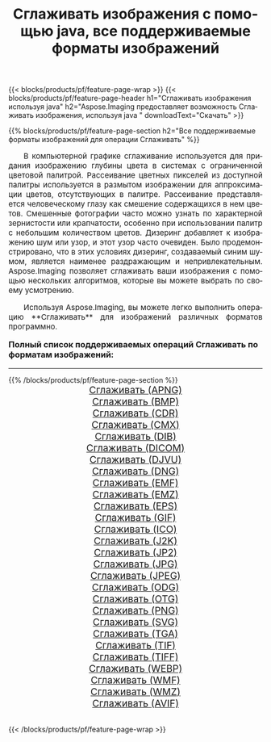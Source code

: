 ﻿---
title: Сглаживать изображения с помощью java, все поддерживаемые форматы изображений 
weight: 3920
url: /ru/java/dither/ 
lang: ru
langdirlevel: 2
locales: zh-hans,ja,it,ru,de,es,fr,nl,id,lt,pl,pt,vi,tr,ko,zh-hant,ar,hi,th,sv,cs,uk,he
description: Используя Aspose.Imaging, вы можете легко Сглаживать изображения используя java
---

{{< blocks/products/pf/feature-page-wrap >}}
{{< blocks/products/pf/feature-page-header h1="Сглаживать изображения используя java" h2="Aspose.Imaging предоставляет возможность Сглаживать изображения, используя java " downloadText="Скачать" >}}


{{% blocks/products/pf/feature-page-section  h2="Все поддерживаемые форматы изображений для операции Сглаживать" %}}
<p align="justify" style="text-indent:2em;font-size:15px;">
В компьютерной графике сглаживание используется для придания изображению глубины цвета в системах с ограниченной цветовой палитрой. Рассеивание цветных пикселей из доступной палитры используется в размытом изображении для аппроксимации цветов, отсутствующих в палитре. Рассеивание представляется человеческому глазу как смешение содержащихся в нем цветов. Смешенные фотографии часто можно узнать по характерной зернистости или крапчатости, особенно при использовании палитр с небольшим количеством цветов. Дизеринг добавляет к изображению шум или узор, и этот узор часто очевиден. Было продемонстрировано, что в этих условиях дизеринг, создаваемый синим шумом, является наименее раздражающим и непривлекательным. Aspose.Imaging позволяет сглаживать ваши изображения с помощью нескольких алгоритмов, которые вы можете выбрать по своему усмотрению.
</p>
<p align="justify" style="text-indent:2em;font-size:15px;">
Используя Aspose.Imaging, вы можете легко выполнить операцию **Сглаживать** для изображений различных форматов программно.
</p>
<h3 style="margin-top:16px;">
Полный список поддерживаемых операций Сглаживать по форматам изображений:
</h3>
<hr/>
{{% /blocks/products/pf/feature-page-section %}}
<div class="container-fluid productfamilypage bg-gray">
    <div class="convertypes bg-gray agp-content section">
        <div class="container">
		<div class="row other-converters" style="gap: 10px;font-size: 19px;text-align:center;">
		    <div class='col-md-3 other-converter remove-lp remove-rp'><a href="/imaging/ru/java/dither/apng/" style="padding:15px;">Сглаживать (APNG)</a></div><div class='col-md-3 other-converter remove-lp remove-rp'><a href="/imaging/ru/java/dither/bmp/" style="padding:15px;">Сглаживать (BMP)</a></div><div class='col-md-3 other-converter remove-lp remove-rp'><a href="/imaging/ru/java/dither/cdr/" style="padding:15px;">Сглаживать (CDR)</a></div><div class='col-md-3 other-converter remove-lp remove-rp'><a href="/imaging/ru/java/dither/cmx/" style="padding:15px;">Сглаживать (CMX)</a></div><div class='col-md-3 other-converter remove-lp remove-rp'><a href="/imaging/ru/java/dither/dib/" style="padding:15px;">Сглаживать (DIB)</a></div><div class='col-md-3 other-converter remove-lp remove-rp'><a href="/imaging/ru/java/dither/dicom/" style="padding:15px;">Сглаживать (DICOM)</a></div><div class='col-md-3 other-converter remove-lp remove-rp'><a href="/imaging/ru/java/dither/djvu/" style="padding:15px;">Сглаживать (DJVU)</a></div><div class='col-md-3 other-converter remove-lp remove-rp'><a href="/imaging/ru/java/dither/dng/" style="padding:15px;">Сглаживать (DNG)</a></div><div class='col-md-3 other-converter remove-lp remove-rp'><a href="/imaging/ru/java/dither/emf/" style="padding:15px;">Сглаживать (EMF)</a></div><div class='col-md-3 other-converter remove-lp remove-rp'><a href="/imaging/ru/java/dither/emz/" style="padding:15px;">Сглаживать (EMZ)</a></div><div class='col-md-3 other-converter remove-lp remove-rp'><a href="/imaging/ru/java/dither/eps/" style="padding:15px;">Сглаживать (EPS)</a></div><div class='col-md-3 other-converter remove-lp remove-rp'><a href="/imaging/ru/java/dither/gif/" style="padding:15px;">Сглаживать (GIF)</a></div><div class='col-md-3 other-converter remove-lp remove-rp'><a href="/imaging/ru/java/dither/ico/" style="padding:15px;">Сглаживать (ICO)</a></div><div class='col-md-3 other-converter remove-lp remove-rp'><a href="/imaging/ru/java/dither/j2k/" style="padding:15px;">Сглаживать (J2K)</a></div><div class='col-md-3 other-converter remove-lp remove-rp'><a href="/imaging/ru/java/dither/jp2/" style="padding:15px;">Сглаживать (JP2)</a></div><div class='col-md-3 other-converter remove-lp remove-rp'><a href="/imaging/ru/java/dither/jpg/" style="padding:15px;">Сглаживать (JPG)</a></div><div class='col-md-3 other-converter remove-lp remove-rp'><a href="/imaging/ru/java/dither/jpeg/" style="padding:15px;">Сглаживать (JPEG)</a></div><div class='col-md-3 other-converter remove-lp remove-rp'><a href="/imaging/ru/java/dither/odg/" style="padding:15px;">Сглаживать (ODG)</a></div><div class='col-md-3 other-converter remove-lp remove-rp'><a href="/imaging/ru/java/dither/otg/" style="padding:15px;">Сглаживать (OTG)</a></div><div class='col-md-3 other-converter remove-lp remove-rp'><a href="/imaging/ru/java/dither/png/" style="padding:15px;">Сглаживать (PNG)</a></div><div class='col-md-3 other-converter remove-lp remove-rp'><a href="/imaging/ru/java/dither/svg/" style="padding:15px;">Сглаживать (SVG)</a></div><div class='col-md-3 other-converter remove-lp remove-rp'><a href="/imaging/ru/java/dither/tga/" style="padding:15px;">Сглаживать (TGA)</a></div><div class='col-md-3 other-converter remove-lp remove-rp'><a href="/imaging/ru/java/dither/tif/" style="padding:15px;">Сглаживать (TIF)</a></div><div class='col-md-3 other-converter remove-lp remove-rp'><a href="/imaging/ru/java/dither/tiff/" style="padding:15px;">Сглаживать (TIFF)</a></div><div class='col-md-3 other-converter remove-lp remove-rp'><a href="/imaging/ru/java/dither/webp/" style="padding:15px;">Сглаживать (WEBP)</a></div><div class='col-md-3 other-converter remove-lp remove-rp'><a href="/imaging/ru/java/dither/wmf/" style="padding:15px;">Сглаживать (WMF)</a></div><div class='col-md-3 other-converter remove-lp remove-rp'><a href="/imaging/ru/java/dither/wmz/" style="padding:15px;">Сглаживать (WMZ)</a></div><div class='col-md-3 other-converter remove-lp remove-rp'><a href="/imaging/ru/java/dither/avif/" style="padding:15px;">Сглаживать (AVIF)</a></div>
                </div>
        </div>
    </div>
</div>
<br/>

{{< /blocks/products/pf/feature-page-wrap >}}
